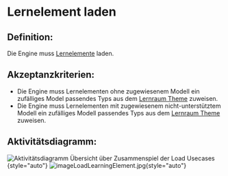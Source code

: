 # Lernelement laden


## Definition:

Die Engine muss [Lernelemente](Lernelement-GE.md) laden.


## Akzeptanzkriterien:

- Die Engine muss Lernelementen ohne zugewiesenem Modell ein zufälliges Model passendes Typs aus dem [Lernraum Theme](Theme-GE.md) zuweisen.
- Die Engine muss Lernelementen mit zugewiesenem nicht-unterstütztem Modell ein zufälliges Modell passendes Typs aus dem [Lernraum Theme](Theme-GE.md) zuweisen.

## Aktivitätsdiagramm:

![Aktivitätsdiagramm Übersicht über Zusammenspiel der Load Usecases](imageEngineLoadWorldOverview.png){style="auto"} 
![imageLoadLearningElement.jpg](imageEngineLoadLearningElement.jpg){style="auto"}


